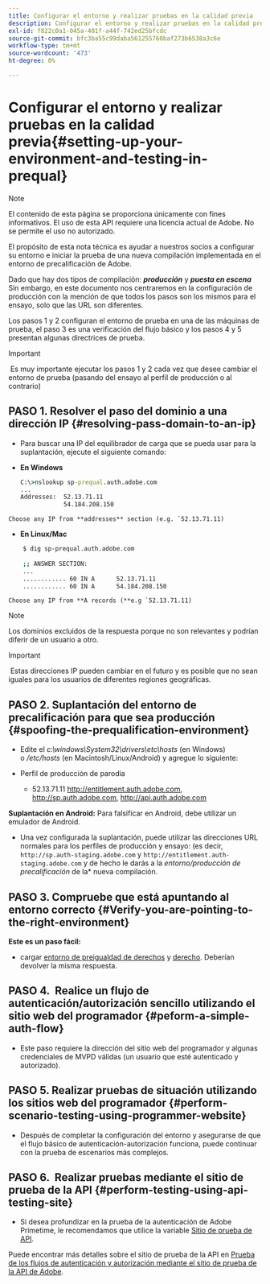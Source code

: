 ```yaml
---
title: Configurar el entorno y realizar pruebas en la calidad previa
description: Configurar el entorno y realizar pruebas en la calidad previa
exl-id: f822c0a1-045a-401f-a44f-742ed25bfcdc
source-git-commit: bfc3ba55c99daba561255760baf273b6538a3c6e
workflow-type: tm+mt
source-wordcount: '473'
ht-degree: 0%

---
```


# Configurar el entorno y realizar pruebas en la calidad previa{#setting-up-your-environment-and-testing-in-prequal}

>[!NOTE]
>
>El contenido de esta página se proporciona únicamente con fines informativos. El uso de esta API requiere una licencia actual de Adobe. No se permite el uso no autorizado.

El propósito de esta nota técnica es ayudar a nuestros socios a configurar su entorno e iniciar la prueba de una nueva compilación implementada en el entorno de precalificación de Adobe.

Dado que hay dos tipos de compilación: ***producción*** y ***puesta en escena*** Sin embargo, en este documento nos centraremos en la configuración de producción con la mención de que todos los pasos son los mismos para el ensayo, solo que las URL son diferentes.

Los pasos 1 y 2 configuran el entorno de prueba en una de las máquinas de prueba, el paso 3 es una verificación del flujo básico y los pasos 4 y 5 presentan algunas directrices de prueba.

>[!IMPORTANT]
>
> Es muy importante ejecutar los pasos 1 y 2 cada vez que desee cambiar el entorno de prueba (pasando del ensayo al perfil de producción o al contrario)
 

## PASO 1. Resolver el paso del dominio a una dirección IP {#resolving-pass-domain-to-an-ip}

* Para buscar una IP del equilibrador de carga que se pueda usar para la suplantación, ejecute el siguiente comando:

* **En Windows**

   ```cmd
   C:\>nslookup sp-prequal.auth.adobe.com
   ...
   Addresses:  52.13.71.11
               54.184.208.150
   ```

```Choose any IP from **addresses** section (e.g. `52.13.71.11)```

* **En Linux/Mac**

```sh
    $ dig sp-prequal.auth.adobe.com
    
    ;; ANSWER SECTION:
    ...
    ............ 60 IN A      52.13.71.11
    ............ 60 IN A      54.184.208.150
```

```Choose any IP from **A records (**e.g `52.13.71.11)```

>[!NOTE]
>
>Los dominios excluidos de la respuesta porque no son relevantes y podrían diferir de un usuario a otro.

>[!IMPORTANT]
>
> Estas direcciones IP pueden cambiar en el futuro y es posible que no sean iguales para los usuarios de diferentes regiones geográficas.


## PASO 2.  Suplantación del entorno de precalificación para que sea producción {#spoofing-the-prequalification-environment}

* Edite el *c:\\windows\\System32\\drivers\\etc\\hosts* (en Windows) o */etc/hosts* (en Macintosh/Linux/Android) y agregue lo siguiente:

* Perfil de producción de parodia
   * 52.13.71.11 http://entitlement.auth.adobe.com, http://sp.auth.adobe.com, http://api.auth.adobe.com

**Suplantación en Android:** Para falsificar en Android, debe utilizar un emulador de Android.

* Una vez configurada la suplantación, puede utilizar las direcciones URL normales para los perfiles de producción y ensayo: (es decir, `http://sp.auth-staging.adobe.com` y `http://entitlement.auth-staging.adobe.com` y de hecho le darás a la *entorno/producción de precalificación* de la* nueva compilación.


## PASO 3.  Compruebe que está apuntando al entorno correcto {#Verify-you-are-pointing-to-the-right-environment}

**Este es un paso fácil:**

* cargar [entorno de preigualdad de derechos](https://entitlement-prequal.auth.adobe.com/environment.html) y [derecho](https://entitlement.auth.adobe.com/environment.html). Deberían devolver la misma respuesta.


## PASO 4.  Realice un flujo de autenticación/autorización sencillo utilizando el sitio web del programador {#peform-a-simple-auth-flow}

* Este paso requiere la dirección del sitio web del programador y algunas credenciales de MVPD válidas (un usuario que esté autenticado y autorizado).

## PASO 5.  Realizar pruebas de situación utilizando los sitios web del programador {#perform-scenario-testing-using-programmer-website}

* Después de completar la configuración del entorno y asegurarse de que el flujo básico de autenticación-autorización funciona, puede continuar con la prueba de escenarios más complejos.


## PASO 6.  Realizar pruebas mediante el sitio de prueba de la API {#perform-testing-using-api-testing-site}

* Si desea profundizar en la prueba de la autenticación de Adobe Primetime, le recomendamos que utilice la variable [Sitio de prueba de API](http://entitlement-prequal.auth.adobe.com/apitest/api.html).

Puede encontrar más detalles sobre el sitio de prueba de la API en [Prueba de los flujos de autenticación y autorización mediante el sitio de prueba de la API de Adobe](/help/authentication/test-authn-authz-flows-using-adobes-api-test-site.md).
